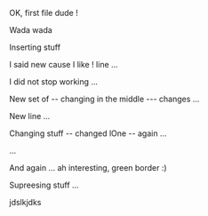 
OK, first file dude !

Wada wada

Inserting stuff

I said new cause I like ! line ...

I did not stop working ...

New set of -- changing in the middle --- changes ...

New line ...

Changing stuff -- changed lOne -- again ...

...

And again ... ah interesting, green border :)

Supreesing stuff ...

jdslkjdks
